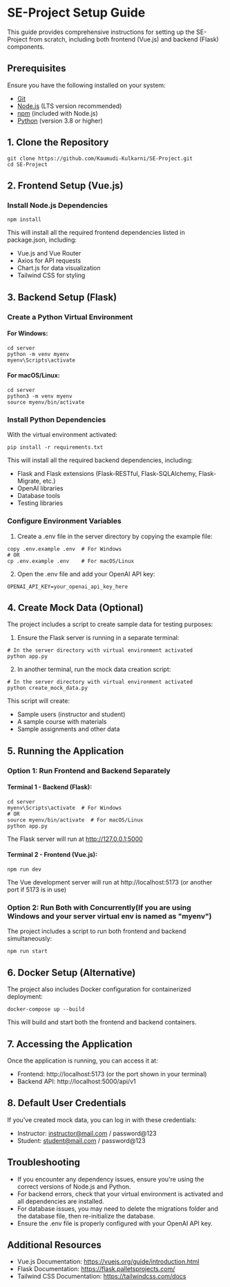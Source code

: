# SE-Project Setup Guide

This guide provides comprehensive instructions for setting up the SE-Project from scratch, including both frontend (Vue.js) and backend (Flask) components.

## Prerequisites

Ensure you have the following installed on your system:

- [Git](https://git-scm.com/downloads)
- [Node.js](https://nodejs.org/) (LTS version recommended)
- [npm](https://www.npmjs.com/) (included with Node.js)
- [Python](https://www.python.org/downloads/) (version 3.8 or higher)

## 1. Clone the Repository

```
git clone https://github.com/Kaumudi-Kulkarni/SE-Project.git
cd SE-Project
```

## 2. Frontend Setup (Vue.js)

### Install Node.js Dependencies

```
npm install
```

This will install all the required frontend dependencies listed in package.json, including:
- Vue.js and Vue Router
- Axios for API requests
- Chart.js for data visualization
- Tailwind CSS for styling

## 3. Backend Setup (Flask)

### Create a Python Virtual Environment

#### For Windows:

```
cd server
python -m venv myenv
myenv\Scripts\activate
```

#### For macOS/Linux:

```
cd server
python3 -m venv myenv
source myenv/bin/activate
```

### Install Python Dependencies

With the virtual environment activated:

```
pip install -r requirements.txt
```

This will install all the required backend dependencies, including:
- Flask and Flask extensions (Flask-RESTful, Flask-SQLAlchemy, Flask-Migrate, etc.)
- OpenAI libraries
- Database tools
- Testing libraries

### Configure Environment Variables

1. Create a .env file in the server directory by copying the example file:

```
copy .env.example .env  # For Windows
# OR
cp .env.example .env    # For macOS/Linux
```

2. Open the .env file and add your OpenAI API key:

```
OPENAI_API_KEY=your_openai_api_key_here
```


## 4. Create Mock Data (Optional)

The project includes a script to create sample data for testing purposes:

1. Ensure the Flask server is running in a separate terminal:

```
# In the server directory with virtual environment activated
python app.py
```

2. In another terminal, run the mock data creation script:

```
# In the server directory with virtual environment activated
python create_mock_data.py
```

This script will create:
- Sample users (instructor and student)
- A sample course with materials
- Sample assignments and other data

## 5. Running the Application

### Option 1: Run Frontend and Backend Separately

#### Terminal 1 - Backend (Flask):

```
cd server
myenv\Scripts\activate  # For Windows
# OR
source myenv/bin/activate  # For macOS/Linux
python app.py
```

The Flask server will run at http://127.0.0.1:5000

#### Terminal 2 - Frontend (Vue.js):

```
npm run dev
```

The Vue development server will run at http://localhost:5173 (or another port if 5173 is in use)

### Option 2: Run Both with Concurrently(If you are using Windows and your server virtual env is named as "myenv")

The project includes a script to run both frontend and backend simultaneously:

```
npm run start
```

## 6. Docker Setup (Alternative)

The project also includes Docker configuration for containerized deployment:

```
docker-compose up --build
```

This will build and start both the frontend and backend containers.

## 7. Accessing the Application

Once the application is running, you can access it at:
- Frontend: http://localhost:5173 (or the port shown in your terminal)
- Backend API: http://localhost:5000/api/v1

## 8. Default User Credentials

If you've created mock data, you can log in with these credentials:

- Instructor: instructor@mail.com / password@123
- Student: student@mail.com / password@123

## Troubleshooting

- If you encounter any dependency issues, ensure you're using the correct versions of Node.js and Python.
- For backend errors, check that your virtual environment is activated and all dependencies are installed.
- For database issues, you may need to delete the migrations folder and the database file, then re-initialize the database.
- Ensure the .env file is properly configured with your OpenAI API key.

## Additional Resources

- Vue.js Documentation: https://vuejs.org/guide/introduction.html
- Flask Documentation: https://flask.palletsprojects.com/
- Tailwind CSS Documentation: https://tailwindcss.com/docs